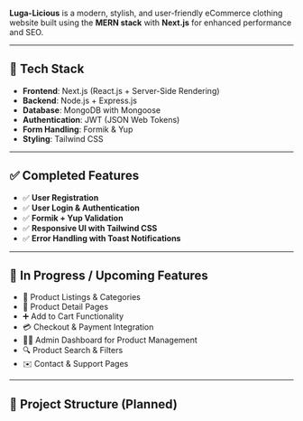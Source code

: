 **Luga-Licious** is a modern, stylish, and user-friendly eCommerce clothing website built using the **MERN stack** with **Next.js** for enhanced performance and SEO.

---

## 🚀 Tech Stack

- **Frontend**: Next.js (React.js + Server-Side Rendering)
- **Backend**: Node.js + Express.js
- **Database**: MongoDB with Mongoose
- **Authentication**: JWT (JSON Web Tokens)
- **Form Handling**: Formik & Yup
- **Styling**: Tailwind CSS

---

## ✅ Completed Features

- ✅ **User Registration**
- ✅ **User Login & Authentication**
- ✅ **Formik + Yup Validation**
- ✅ **Responsive UI with Tailwind CSS**
- ✅ **Error Handling with Toast Notifications**

---

## 🔧 In Progress / Upcoming Features

- 🛒 Product Listings & Categories
- 👗 Product Detail Pages
- ➕ Add to Cart Functionality
- 💳 Checkout & Payment Integration
- 🧑‍💼 Admin Dashboard for Product Management
- 🔍 Product Search & Filters
- ✉️ Contact & Support Pages

---

## 📁 Project Structure (Planned)
